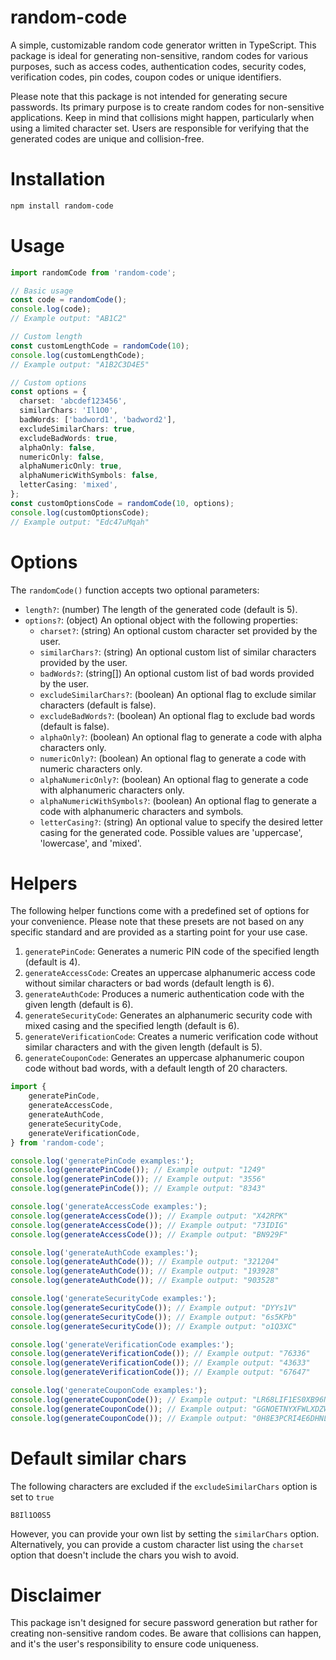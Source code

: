 # random-code

A simple, customizable random code generator written in TypeScript. This package is ideal for 
generating non-sensitive, random codes for various purposes, such as access codes, authentication codes, 
security codes, verification codes, pin codes, coupon codes or unique identifiers.

Please note that this package is not intended for generating secure passwords. Its primary purpose
is to create random codes for non-sensitive applications. Keep in mind that collisions might happen,
particularly when using a limited character set. Users are responsible for verifying that the generated
codes are unique and collision-free.

# Installation

```bash
npm install random-code
```

# Usage

```typescript
import randomCode from 'random-code';

// Basic usage
const code = randomCode();
console.log(code); 
// Example output: "AB1C2"

// Custom length
const customLengthCode = randomCode(10);
console.log(customLengthCode); 
// Example output: "A1B2C3D4E5"

// Custom options
const options = {
  charset: 'abcdef123456',
  similarChars: 'Il1O0',
  badWords: ['badword1', 'badword2'],
  excludeSimilarChars: true,
  excludeBadWords: true,
  alphaOnly: false,
  numericOnly: false,
  alphaNumericOnly: true,
  alphaNumericWithSymbols: false,
  letterCasing: 'mixed',
};
const customOptionsCode = randomCode(10, options);
console.log(customOptionsCode); 
// Example output: "Edc47uMqah"
```

# Options
The `randomCode()` function accepts two optional parameters:

- `length?`: (number) The length of the generated code (default is 5).
- `options?`: (object) An optional object with the following properties:
  - `charset?`: (string) An optional custom character set provided by the user.
  - `similarChars?`: (string) An optional custom list of similar characters provided by the user.
  - `badWords?`: (string[]) An optional custom list of bad words provided by the user.
  - `excludeSimilarChars?`: (boolean) An optional flag to exclude similar characters (default is false).
  - `excludeBadWords?`: (boolean) An optional flag to exclude bad words (default is false).
  - `alphaOnly?`: (boolean) An optional flag to generate a code with alpha characters only.
  - `numericOnly?`: (boolean) An optional flag to generate a code with numeric characters only.
  - `alphaNumericOnly?`: (boolean) An optional flag to generate a code with alphanumeric characters only.
  - `alphaNumericWithSymbols?`: (boolean) An optional flag to generate a code with alphanumeric characters and symbols.
  - `letterCasing?`: (string) An optional value to specify the desired letter casing for the generated code. Possible values are 'uppercase', 'lowercase', and 'mixed'.

# Helpers
The following helper functions come with a predefined set of options for your convenience. 
Please note that these presets are not based on any specific standard and are provided as a starting point for your use case.

1. `generatePinCode`: Generates a numeric PIN code of the specified length (default is 4).
2. `generateAccessCode`: Creates an uppercase alphanumeric access code without similar characters or bad words (default length is 6).
3. `generateAuthCode`: Produces a numeric authentication code with the given length (default is 6).
4. `generateSecurityCode`: Generates an alphanumeric security code with mixed casing and the specified length (default is 6).
5. `generateVerificationCode`: Creates a numeric verification code without similar characters and with the given length (default is 5).
5. `generateCouponCode`: Generates an uppercase alphanumeric coupon code without bad words, with a default length of 20 characters.

```typescript
import {
    generatePinCode,
    generateAccessCode,
    generateAuthCode,
    generateSecurityCode,
    generateVerificationCode,
} from 'random-code';

console.log('generatePinCode examples:');
console.log(generatePinCode()); // Example output: "1249"
console.log(generatePinCode()); // Example output: "3556"
console.log(generatePinCode()); // Example output: "8343"

console.log('generateAccessCode examples:');
console.log(generateAccessCode()); // Example output: "X42RPK"
console.log(generateAccessCode()); // Example output: "73IDIG"
console.log(generateAccessCode()); // Example output: "BN929F"

console.log('generateAuthCode examples:');
console.log(generateAuthCode()); // Example output: "321204"
console.log(generateAuthCode()); // Example output: "193928"
console.log(generateAuthCode()); // Example output: "903528"

console.log('generateSecurityCode examples:');
console.log(generateSecurityCode()); // Example output: "DYYs1V"
console.log(generateSecurityCode()); // Example output: "6s5KPb"
console.log(generateSecurityCode()); // Example output: "o1Q3XC"

console.log('generateVerificationCode examples:');
console.log(generateVerificationCode()); // Example output: "76336"
console.log(generateVerificationCode()); // Example output: "43633"
console.log(generateVerificationCode()); // Example output: "67647"

console.log('generateCouponCode examples:');
console.log(generateCouponCode()); // Example output: "LR68LIF1ES0XB96NM1DZ"
console.log(generateCouponCode()); // Example output: "GGNOETNYXFWLXDZW1AS1"
console.log(generateCouponCode()); // Example output: "0H8E3PCRI4E6DHNL9D35"
```

# Default similar chars
The following characters are excluded if the `excludeSimilarChars` option is set to `true`
```
B8Il1O0S5
```
However, you can provide your own list by setting the `similarChars` option.
Alternatively, you can provide a custom character list using the `charset` option that 
doesn't include the chars you wish to avoid.

# Disclaimer
This package isn't designed for secure password generation but rather for creating 
non-sensitive random codes. Be aware that collisions can happen, and it's the 
user's responsibility to ensure code uniqueness.